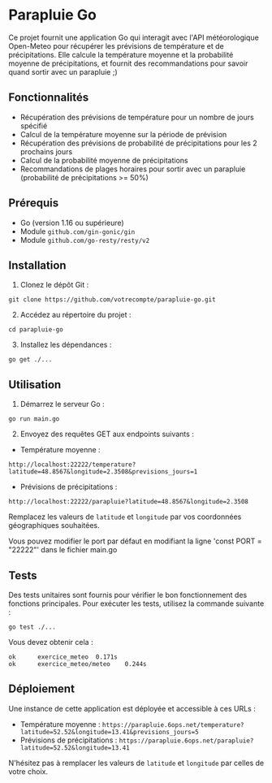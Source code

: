 # Parapluie Go

Ce projet fournit une application Go qui interagit avec l'API météorologique Open-Meteo pour récupérer les prévisions de température et de précipitations. Elle calcule la température moyenne et la probabilité moyenne de précipitations, et fournit des recommandations pour savoir quand sortir avec un parapluie ;)

## Fonctionnalités

- Récupération des prévisions de température pour un nombre de jours spécifié
- Calcul de la température moyenne sur la période de prévision
- Récupération des prévisions de probabilité de précipitations pour les 2 prochains jours
- Calcul de la probabilité moyenne de précipitations
- Recommandations de plages horaires pour sortir avec un parapluie (probabilité de précipitations >= 50%)

## Prérequis

- Go (version 1.16 ou supérieure)
- Module `github.com/gin-gonic/gin`
- Module `github.com/go-resty/resty/v2`

## Installation

1. Clonez le dépôt Git :

```
git clone https://github.com/votrecompte/parapluie-go.git
```

2. Accédez au répertoire du projet :

```
cd parapluie-go
```

3. Installez les dépendances :

```
go get ./...
```

## Utilisation

1. Démarrez le serveur Go :

```
go run main.go
```

2. Envoyez des requêtes GET aux endpoints suivants :

- Température moyenne :

```
http://localhost:22222/temperature?latitude=48.8567&longitude=2.3508&previsions_jours=1
```

- Prévisions de précipitations :

```
http://localhost:22222/parapluie?latitude=48.8567&longitude=2.3508
```

Remplacez les valeurs de `latitude` et `longitude` par vos coordonnées géographiques souhaitées.

Vous pouvez modifier le port par défaut en modifiant la ligne 'const PORT = "22222"' dans le fichier main.go

## Tests

Des tests unitaires sont fournis pour vérifier le bon fonctionnement des fonctions principales. Pour exécuter les tests, utilisez la commande suivante :

```
go test ./...
```

Vous devez obtenir cela : 

```
ok  	exercice_meteo	0.171s
ok  	exercice_meteo/meteo	0.244s
```

## Déploiement

Une instance de cette application est déployée et accessible à ces URLs :

- Température moyenne : `https://parapluie.6ops.net/temperature?latitude=52.52&longitude=13.41&previsions_jours=5`
- Prévisions de précipitations : `https://parapluie.6ops.net/parapluie?latitude=52.52&longitude=13.41`

N'hésitez pas à remplacer les valeurs de `latitude` et `longitude` par celles de votre choix.

